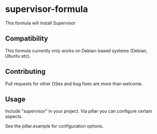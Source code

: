 # supervisor-formula

This formula will install Supervisor

## Compatibility

This formula currently only works on Debian-based systems (Debian, Ubuntu etc).

## Contributing

Pull requests for other OSes and bug fixes are more than welcome.

## Usage

Include "supervisor" in your project.
Via pillar you can configure certain aspects.

See the pillar.example for configuration options.
